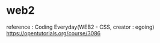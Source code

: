# web2
reference : Coding Everyday(WEB2 - CSS, creator : egoing) https://opentutorials.org/course/3086
<a href="https://s3-ap-northeast-2.amazonaws.com/opentutorials-user-file/module/3129/7333.jpg">
